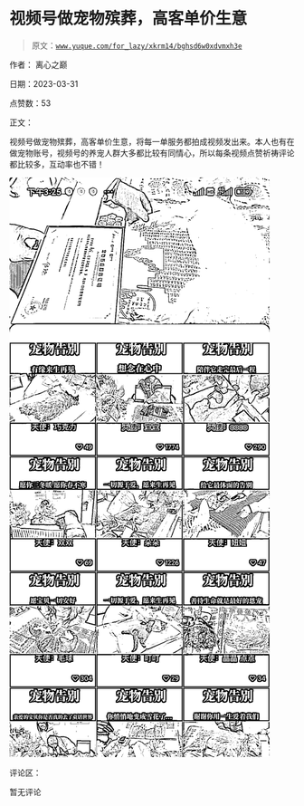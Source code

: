 # 视频号做宠物殡葬，高客单价生意

> 原文：[`www.yuque.com/for_lazy/xkrm14/bghsd6w0xdvmxh3e`](https://www.yuque.com/for_lazy/xkrm14/bghsd6w0xdvmxh3e)

作者： 离心之巅

日期：2023-03-31

点赞数：53

正文：

视频号做宠物殡葬，高客单价生意，将每一单服务都拍成视频发出来。本人也有在做宠物账号，视频号的养宠人群大多都比较有同情心，所以每条视频点赞祈祷评论都比较多，互动率也不错！

![](img/60ef6c559867310c5e5f383b676bab0f.png)  

评论区：

暂无评论



